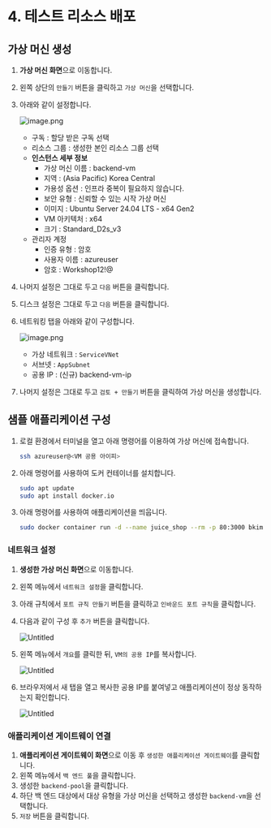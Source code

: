 # 4. 테스트 리소스 배포

## 가상 머신 생성

1. **가상 머신 화면**으로 이동합니다.
2. 왼쪽 상단의 `만들기` 버튼을 클릭하고 `가상 머신`을 선택합니다.
3. 아래와 같이 설정합니다.
    
    ![image.png](./images/image.png)
    
    - 구독 : 할당 받은 구독 선택
    - 리소스 그룹 : 생성한 본인 리소스 그룹 선택
    - **인스턴스 세부 정보**
        - 가상 머신 이름 : backend-vm
        - 지역 : (Asia Pacific) Korea Central
        - 가용성 옵션 : 인프라 중복이 필요하지 않습니다.
        - 보안 유형 : 신뢰할 수 있는 시작 가상 머신
        - 이미지 : Ubuntu Server 24.04 LTS - x64 Gen2
        - VM 아키텍처 : x64
        - 크기 : Standard_D2s_v3
    - 관리자 계정
        - 인증 유형 : 암호
        - 사용자 이름 : azureuser
        - 암호 : Workshop12!@
4. 나머지 설정은 그대로 두고 `다음` 버튼을 클릭합니다.
5. 디스크 설정은 그대로 두고 `다음` 버튼을 클릭합니다.
6. 네트워킹 탭을 아래와 같이 구성합니다.
    
    ![image.png](./images/image%201.png)
    
    - 가상 네트워크 : `ServiceVNet`
    - 서브넷 : `AppSubnet`
    - 공용 IP : (신규) backend-vm-ip
7. 나머지 설정은 그대로 두고 `검토 + 만들기` 버튼을 클릭하여 가상 머신을 생성합니다.

## 샘플 애플리케이션 구성

1. 로컬 환경에서 터미널을 열고 아래 명령어를 이용하여 가상 머신에 접속합니다.
    
    ```bash
    ssh azureuser@<VM 공용 아이피>
    ```
    
2. 아래 명령어를 사용하여 도커 컨테이너를 설치합니다.
    
    ```bash
    sudo apt update
    sudo apt install docker.io
    ```
    
3. 아래 명령어를 사용하여 애플리케이션을 띄웁니다.
    
    ```bash
    sudo docker container run -d --name juice_shop --rm -p 80:3000 bkimminich/juice-shop
    ```
    

### 네트워크 설정

1. **생성한 가상 머신 화면**으로 이동합니다.
2. 왼쪽 메뉴에서 `네트워크 설정`을 클릭합니다.
3. 아래 규칙에서 `포트 규칙 만들기` 버튼을 클릭하고 `인바운드 포트 규칙`을 클릭합니다.
4. 다음과 같이 구성 후 `추가` 버튼을 클릭합니다.
    
    ![Untitled](./images/Untitled.png)
    
5. 왼쪽 메뉴에서 `개요`를 클릭한 뒤, `VM의 공용 IP`를 복사합니다.

    ![Untitled](./images/image%202.png)

6. 브라우저에서 새 탭을 열고 복사한 공용 IP를 붙여넣고 애플리케이션이 정상 동작하는지 확인합니다.

    ![Untitled](./images/image%203.png)
    
### 애플리케이션 게이트웨이 연결
    
1. **애플리케이션 게이트웨이 화면**으로 이동 후 `생성한 애플리케이션 게이트웨이`를 클릭합니다.
2. 왼쪽 메뉴에서 `백 엔드 풀`을 클릭합니다.
3. 생성한 `backend-pool`을 클릭합니다.
4. 하단 백 엔드 대상에서 대상 유형을 가상 머신을 선택하고 생성한 `backend-vm`을 선택합니다.
5. `저장` 버튼을 클릭합니다.